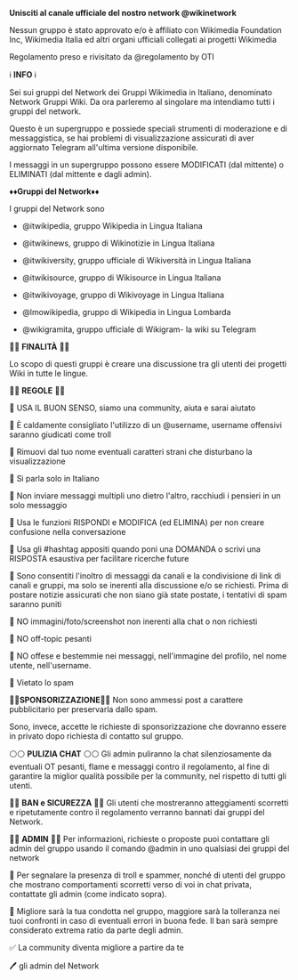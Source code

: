 **Unisciti al canale ufficiale del nostro network @wikinetwork**

Nessun gruppo è stato approvato e/o è affiliato con Wikimedia Foundation Inc, Wikimedia Italia ed altri organi ufficiali collegati ai progetti Wikimedia

Regolamento preso e rivisitato da @regolamento by OTI

ℹ️ **INFO** ℹ️

Sei sui gruppi del Network dei Gruppi Wikimedia in Italiano, denominato Network Gruppi Wiki.
Da ora parleremo al singolare ma intendiamo tutti i gruppi del network.

Questo è un supergruppo e possiede speciali strumenti di moderazione e di messaggistica, se hai problemi di visualizzazione assicurati di aver aggiornato Telegram all'ultima versione disponibile.

I messaggi in un supergruppo possono essere MODIFICATI (dal mittente) o ELIMINATI (dal mittente e dagli admin).

♦️♦️**Gruppi del Network**♦️♦️

I gruppi del Network sono

- @itwikipedia, gruppo Wikipedia in Lingua Italiana

- @itwikinews, gruppo di Wikinotizie in Lingua Italiana

- @itwikiversity, gruppo ufficiale di Wikiversità in Lingua Italiana

- @itwikisource, gruppo di Wikisource in Lingua Italiana

- @itwikivoyage, gruppo di Wikivoyage in Lingua Italiana

- @lmowikipedia, gruppo di Wikipedia in Lingua Lombarda

- @wikigramita, gruppo ufficiale di Wikigram- la wiki su Telegram

🔷🔷 **FINALITÀ** 🔷🔷

Lo scopo di questi gruppi è creare una discussione tra gli utenti dei progetti Wiki in tutte le lingue.

🔶🔶 **REGOLE** 🔶🔶

🔸 USA IL BUON SENSO, siamo una community, aiuta e sarai aiutato

🔸 È caldamente consigliato l'utilizzo di un @username, username offensivi saranno giudicati come troll

🔸 Rimuovi dal tuo nome eventuali caratteri strani che disturbano la visualizzazione

🔸 Si parla solo in Italiano

🔸 Non inviare messaggi multipli uno dietro l'altro, racchiudi i pensieri in un solo messaggio 

🔸 Usa le funzioni RISPONDI e MODIFICA (ed ELIMINA) per non creare confusione nella conversazione

🔸 Usa gli #hashtag appositi quando poni una DOMANDA o scrivi una RISPOSTA esaustiva per facilitare ricerche future

🔸 Sono consentiti l'inoltro di messaggi da canali e la condivisione di link di canali e gruppi, ma solo se inerenti alla discussione e/o se richiesti. Prima di postare notizie assicurati che non siano già state postate, i tentativi di spam saranno puniti

🔸 NO immagini/foto/screenshot non inerenti alla chat o non richiesti

🔸 NO off-topic pesanti

🔸 NO offese e bestemmie nei messaggi, nell'immagine del profilo, nel nome utente, nell'username. 

🔸 Vietato lo spam

💈💈**SPONSORIZZAZIONE**💈💈
Non sono ammessi post a carattere pubblicitario per preservarla dallo spam.

Sono, invece, accette le richieste di sponsorizzazione che dovranno essere in privato dopo richiesta di contatto sul gruppo.

⚪️⚪️ **PULIZIA CHAT** ⚪️⚪️
Gli admin puliranno la chat silenziosamente da eventuali OT pesanti, flame e messaggi contro il regolamento, al fine di garantire la miglior qualità possibile per la community, nel rispetto di tutti gli utenti.

🔴🔴 **BAN e SICUREZZA** 🔴🔴
Gli utenti che mostreranno atteggiamenti scorretti e ripetutamente contro il regolamento verranno bannati dai gruppi del Network. 

🔰🔰 **ADMIN** 🔰🔰
Per informazioni, richieste o proposte puoi contattare gli admin del gruppo usando il comando @admin in uno qualsiasi dei gruppi del network

🔸 Per segnalare la presenza di troll e spammer, nonché di utenti del gruppo che mostrano comportamenti scorretti verso di voi in chat privata, contattate gli admin (come indicato sopra).

🔸 Migliore sarà la tua condotta nel gruppo, maggiore sarà la tolleranza nei tuoi confronti in caso di eventuali errori in buona fede. Il ban sarà sempre considerato extrema ratio da parte degli admin.

✅ La community diventa migliore a partire da te

🖊 gli admin del Network
